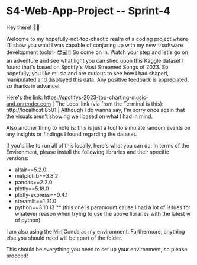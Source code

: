 # S4-Web-App-Project -- Sprint-4

Hey there! 👋🙂 

Welcome to my hopefully-not-too-chaotic realm of a coding project where I'll show you what I was capable of conjuring up with my new ✨software development tools✨ 😎💻🖱️ So come on in. Watch your step and let's go on an adventure and see what light you can shed upon this Kaggle dataset I found that's based on Spotify's Most Streamed Songs of 2023. So hopefully, you like music and are curious to see how I had shaped, manipulated and displayed this data. Any positive feedback is appreciated, so thanks in advance!

Here's the link: https://spotifys-2023-top-charting-music-and.onrender.com    | The Local link (via from the Terminal is this): http://localhost:8501    | Although I do wanna say, I'm sorry once again that the visuals aren't showing well based on what I had in mind.

Also another thing to note is: this is just a tool to simulate random events on any insights or findings I found regarding the dataset.

If you'd like to run all of this locally, here's what you can do:
In terms of the Environment, please install the following libraries and their specific versions:
- altair==5.2.0
- matplotlib==3.8.2
- pandas==2.2.0
- plotly==5.18.0
- plotly-express==0.4.1
- streamlit==1.31.0
- python==3.10.13 ** (this one is paramount cause I had a lot of issues for whatever reason when trying to use the above libraries with the latest vr of python)

I am also using the MiniConda as my environment. Furthermore, anything else you should need will be apart of the folder. 

This should be everything you need to set up your environment, so please proceed!
